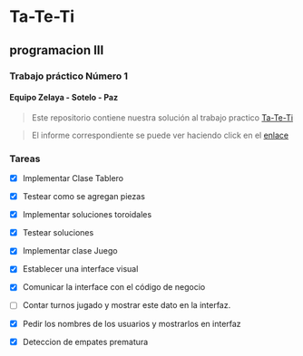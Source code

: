  # Ta-Te-Ti
 ## programacion III 
 ### Trabajo práctico Número 1

 #### Equipo Zelaya - Sotelo - Paz

> Este repositorio contiene nuestra solución al trabajo practico [Ta-Te-Ti](https://drive.google.com/file/d/1Ek8s1v4pN6Ab6psw-5kJSV_FKp-pnvM7/view?usp=sharing) 

> El informe correspondiente se puede ver haciendo click en el [enlace](https://es.overleaf.com/read/kwbhvcffdybt)
 
 ### Tareas

- [x] Implementar Clase Tablero
- [x] Testear como se agregan piezas
- [x] Implementar soluciones toroidales
- [x] Testear soluciones
- [x] Implementar clase Juego
- [x] Establecer una interface visual
- [x] Comunicar la interface con el código de negocio
- [ ] Contar turnos jugado y mostrar este dato en la interfaz. 
- [x] Pedir los nombres de los usuarios y mostrarlos en interfaz
- [x] Deteccion de empates prematura

